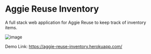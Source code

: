# Aggie Reuse Inventory
A full stack web application for Aggie Reuse to keep track of inventory items.

![image](https://github.com/zhxu33/Aggie-Reuse-Inventory/assets/77419802/609d7538-0a80-428a-9a14-f7c35f6eb0aa)

Demo Link: https://aggie-reuse-inventory.herokuapp.com/





